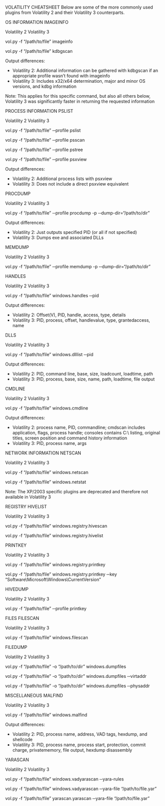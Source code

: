 VOLATILITY CHEATSHEET
Below are some of the more commonly used plugins from Volatility 2 and their Volatility 3 counterparts.

OS INFORMATION
IMAGEINFO

Volatility 2
Volatility 3

vol.py -f “/path/to/file” imageinfo

vol.py -f “/path/to/file” kdbgscan



Output differences:
- Volatility 2: Additional information can be gathered with kdbgscan if an appropriate profile wasn’t found with imageinfo
- Volatility 3: Includes x32/x64 determination, major and minor OS versions, and kdbg information

Note: This applies for this specific command, but also all others below, Volatility 3 was significantly faster in returning the requested information



PROCESS INFORMATION
PSLIST

Volatility 2
Volatility 3

vol.py -f “/path/to/file” ‑‑profile <profile> pslist

vol.py -f “/path/to/file” ‑‑profile <profile> psscan

vol.py -f “/path/to/file” ‑‑profile <profile> pstree

vol.py -f “/path/to/file” ‑‑profile <profile> psxview



Output differences:
- Volatility 2: Additional process lists with psxview
- Volatility 3: Does not include a direct psxview equivalent



PROCDUMP

Volatility 2
Volatility 3

vol.py -f “/path/to/file” ‑‑profile <profile> procdump -p <PID> ‑‑dump-dir=“/path/to/dir”



Output differences:
- Volatility 2: Just outputs specified PID (or all if not specified)
- Volatility 3: Dumps exe and associated DLLs



MEMDUMP

Volatility 2
Volatility 3

vol.py -f “/path/to/file” ‑‑profile <profile> memdump -p <PID> ‑‑dump-dir=“/path/to/dir”



HANDLES

Volatility 2
Volatility 3

vol.py -f “/path/to/file” windows.handles ‑‑pid <PID>



Output differences:
- Volatility 2: Offset(V), PID, handle, access, type, details
- Volatility 3: PID, process, offset, handlevalue, type, grantedaccess, name



DLLS

Volatility 2
Volatility 3

vol.py -f “/path/to/file” windows.dlllist ‑‑pid <PID>



Output differences:
- Volatility 2: PID, command line, base, size, loadcount, loadtime, path
- Volatility 3: PID, process, base, size, name, path, loadtime, file output



CMDLINE

Volatility 2
Volatility 3

vol.py -f “/path/to/file” windows.cmdline

Output differences:
- Volatility 2: process name, PID, commandline; cmdscan includes application, flags, process handle; consoles contains C:\ listing, original titles, screen position and command history information
- Volatility 3: PID, process name, args




NETWORK INFORMATION
NETSCAN

Volatility 2
Volatility 3

vol.py -f “/path/to/file” windows.netscan

vol.py -f “/path/to/file” windows.netstat



Note: The XP/2003 specific plugins are deprecated and therefore not available in Volatility 3




REGISTRY
HIVELIST

Volatility 2
Volatility 3

vol.py -f “/path/to/file” windows.registry.hivescan

vol.py -f “/path/to/file” windows.registry.hivelist



PRINTKEY

Volatility 2
Volatility 3

vol.py -f “/path/to/file” windows.registry.printkey

vol.py -f “/path/to/file” windows.registry.printkey ‑‑key “Software\Microsoft\Windows\CurrentVersion”



HIVEDUMP

Volatility 2
Volatility 3

vol.py -f “/path/to/file” ‑‑profile <profile> printkey




FILES
FILESCAN

Volatility 2
Volatility 3

vol.py -f “/path/to/file” windows.filescan



FILEDUMP

Volatility 2
Volatility 3

vol.py -f “/path/to/file” -o “/path/to/dir” windows.dumpfiles

vol.py -f “/path/to/file” -o “/path/to/dir” windows.dumpfiles ‑‑virtaddr <offset>

vol.py -f “/path/to/file” -o “/path/to/dir” windows.dumpfiles ‑‑physaddr <offset>




MISCELLANEOUS
MALFIND

Volatility 2
Volatility 3

vol.py -f “/path/to/file” windows.malfind



Output differences:
- Volatility 2: PID, process name, address, VAD tags, hexdump, and shellcode
- Volatility 3: PID, process name, process start, protection, commit charge, privatememory, file output, hexdump disassembly



YARASCAN

Volatility 2
Volatility 3

vol.py -f “/path/to/file” windows.vadyarascan ‑‑yara-rules <string>

vol.py -f “/path/to/file” windows.vadyarascan ‑‑yara-file “/path/to/file.yar”

vol.py -f “/path/to/file” yarascan.yarascan ‑‑yara-file “/path/to/file.yar”
